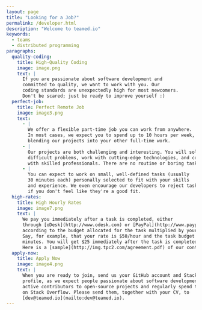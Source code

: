 ```yaml
---
layout: page
title: "Looking for a Job?"
permalink: /developer.html
description: "Welcome to teamed.io"
keywords:
  - teams
  - distributed programming
paragraphs:
  quality-coding:
    title: High-Quality Coding
    image: image.png
    text: |
      If you are passionate about software development and 
      committed to quality, we want to work with you. Our 
      coding standards are unexpectedly high for most newcomers. 
      Don't be scared; just be ready to improve yourself :)
  perfect-job:
    title: Perfect Remote Job
    image: image3.png
    text:
      - |
        We offer a flexible part-time job you can work from anywhere. 
        In most cases, we expect you to spend up to 10 hours per week,
        blending our projects into your other full-time work.
      - |
        Our projects are both challenging and interesting. You will solve 
        difficult problems, work with cutting-edge technologies, and collaborate 
        with skilled professionals. There are no routine or boring tasks here.
      - |
        You can expect to work on small, well-defined tasks (usually
        30 minutes each) personally selected to fit with your skills 
        and experience. We even encourage our developers to reject tasks 
        if you don't feel like they're a good fit.
  high-rates:
    title: High Hourly Rates
    image: image7.png
    text: |
      We pay you immediately after a task is completed, either
      through [oDesk](http://www.odesk.com) or [PayPal](http://www.paypal.com),
      according to the budget allocated for the task multiplied by your hourly rate.
      Say, for example, that your rate is $50/hour and the task budget is 30
      minutes. You will get $25 immediately after the task is completed.
      Here is a [sample](http://img.tpc2.com/agreement.pdf) of our contract.
  apply-now:
    title: Apply Now
    image: image4.png
    text: |
      When you are ready to join, send us your GitHub account and Stack Overflow
      profile, as we expect people passionate about software development to be
      active contributors to open-source projects and regularly spend time
      on Stack Overflow. Please send them, together with your CV, to
      [dev@teamed.io](mailto:dev@teamed.io).
---
```

